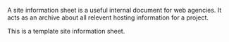 A site information sheet is a useful internal document for web agencies. It acts as an archive about all relevent hosting information for a project.

This is a template site information sheet.
